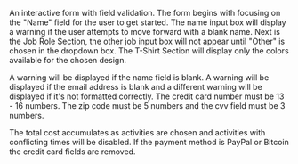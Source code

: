 An interactive form with field validation. The form begins with focusing on the "Name"
field for the user to get started. The name input box will display a warning if the user
attempts to move forward with a blank name. Next is the Job Role Section, the other job input box
will not appear until "Other" is chosen in the dropdown box. The T-Shirt Section
will display only the colors available for the chosen design. 

A warning will be displayed if the name field is blank. A warning will be displayed if the email address is blank and a different warning will be displayed if it's not formatted correctly. The credit card number must be 13 - 16 numbers. The zip code must be 5 numbers and the cvv field must be 3 numbers. 

The total cost accumulates as activities are chosen and activities with conflicting times will be disabled. If the payment method is PayPal or Bitcoin the credit card fields are removed.
